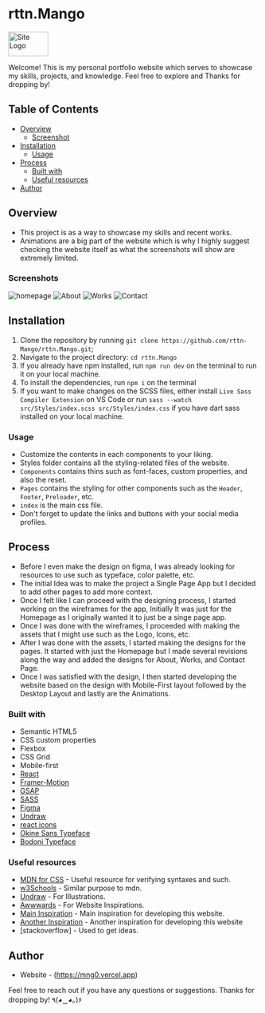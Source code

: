 # rttn.Mango
<p align="left"><a href='src/svg/Logo.jsx'><img src="/public/img/unc-logo.png" width="80" height="49" alt="Site Logo"></a></p>

Welcome! This is my personal portfolio website which serves to showcase my skills, projects, and knowledge. Feel free to explore and Thanks for dropping by!

## Table of Contents
- [Overview](#overview)
  - [Screenshot](#screenshots)
- [Installation](#Installation)
  - [Usage](#Usage)
- [Process](#my-process)
  - [Built with](#built-with)
  - [Useful resources](#useful-resources)
- [Author](#author)


## Overview
 - This project is as a way to showcase my skills and recent works.
 - Animations are a big part of the website which is why I highly suggest checking the website itself as what the screenshots will show are extremely limited.

### Screenshots

![homepage](public/Homepage.png)
![About](public/About.png)
![Works](public/Works.png)
![Contact](public/Contact.png)

## Installation
1. Clone the repository by running `git clone https://github.com/rttn-Mango/rttn.Mango.git`;
2. Navigate to the project directory: `cd rttn.Mango`
3. If you already have npm installed, run `npm run dev` on the terminal to run it on your local machine.
4. To install the dependencies, run `npm i` on the terminal
5. If you want to make changes on the SCSS files, either install `Live Sass Compiler Extension` on VS Code or run `sass --watch src/Styles/index.scss src/Styles/index.css` if you have dart sass installed on your local machine.

### Usage
- Customize the contents in each components to your liking.
- Styles folder contains all the styling-related files of the website. 
- `Components` contains thins such as font-faces, custom properties, and also the reset.
- `Pages` contains the styling for other components such as the `Header`, `Footer`, `Preloader`, etc.
- `index` is the main css file.
- Don't forget to update the links and buttons with your social media profiles.

## Process
 - Before I even make the design on figma, I was already looking for resources to use such as typeface, color palette, etc.
 - The initial Idea was to make the project a Single Page App but I decided to add other pages to add more context.
 - Once I felt like I can proceed with the designing process, I started working on the wireframes for the app, Initially It was just for the Homepage as I originally wanted it to just be a singe page app.
 - Once I was done with the wireframes, I proceeded with making the assets that I might use such as the Logo, Icons, etc.
 - After I was done with the assets, I started making the designs for the pages. It started with just the Homepage but I made several revisions along the way and added the designs for About, Works, and Contact Page.
- Once I was satisfied with the design, I then started developing the website based on the design with Mobile-First layout followed by the Desktop Layout and lastly are the Animations.

### Built with

- Semantic HTML5
- CSS custom properties
- Flexbox
- CSS Grid
- Mobile-first
- [React](https://reactjs.org/)
- [Framer-Motion](https://www.framer.com/motion/)
- [GSAP](https://gsap.com/docs/v3/)
- [SASS](https://sass-lang.com/guide/)
- [Figma](https://www.figma.com/)
- [Undraw](https://undraw.co/search)
- [react icons](https://react-icons.github.io/react-icons/#/)
- [Okine Sans Typeface](https://www.behance.net/gallery/146491597/MADE-Okine-Sans-Font)
- [Bodoni Typeface](https://www.dafontfree.io/bodoni-font-free/)

### Useful resources

- [MDN for CSS](https://developer.mozilla.org/en-US/docs/Web/CSS) - Useful resource for verifying syntaxes and such.
- [w3Schools](https://www.w3schools.com/css/) - Similar purpose to mdn.
- [Undraw](https://undraw.co/search) - For Illustrations.
- [Awwwards](https://www.awwwards.com/) - For Website Inspirations.
- [Main Inspiration](https://dennissnellenberg.com/) - Main inspiration for developing this website.
- [Another Inspiration](https://huyml.co/) - Another inspiration for developing this website
- [stackoverflow] - Used to get ideas.

## Author
- Website - (https://mng0.vercel.app)

Feel free to reach out if you have any questions or suggestions. Thanks for dropping by! ٩(◕‿◕｡)۶